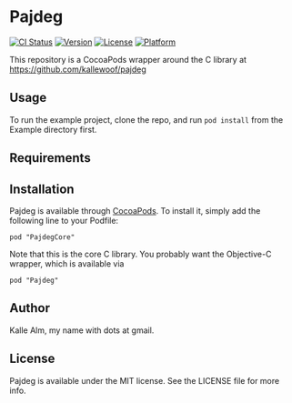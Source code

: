 # Pajdeg

[![CI Status](http://img.shields.io/travis/kallewoof/PajdegCore.svg?style=flat)](https://travis-ci.org/kallewoof/PajdegCore)
[![Version](https://img.shields.io/cocoapods/v/PajdegCore.svg?style=flat)](http://cocoadocs.org/docsets/PajdegCore)
[![License](https://img.shields.io/cocoapods/l/PajdegCore.svg?style=flat)](http://cocoadocs.org/docsets/PajdegCore)
[![Platform](https://img.shields.io/cocoapods/p/PajdegCore.svg?style=flat)](http://cocoadocs.org/docsets/PajdegCore)

This repository is a CocoaPods wrapper around the C library at https://github.com/kallewoof/pajdeg

## Usage

To run the example project, clone the repo, and run `pod install` from the Example directory first.

## Requirements

## Installation

Pajdeg is available through [CocoaPods](http://cocoapods.org). To install
it, simply add the following line to your Podfile:

    pod "PajdegCore"

Note that this is the core C library. You probably want the Objective-C wrapper, which is available via

    pod "Pajdeg"

## Author

Kalle Alm, my name with dots at gmail.

## License

Pajdeg is available under the MIT license. See the LICENSE file for more info.

